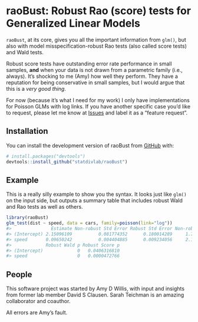 
<!-- README.md is generated from README.Rmd. Please edit that file -->

# raoBust: Robust Rao (score) tests for Generalized Linear Models

`raoBust`, at its core, gives you all the important information from
`glm()`, but also with model misspecification-robust Rao tests (also
called score tests) and Wald tests.

Robust score tests have outstanding error rate performance in small
samples, **and** when your data is not drawn from a parametric family
(i.e., always). It’s shocking to me (Amy) how well they perform. They
have a reputation for being conservative in small samples, but I would
argue that this is a *very good thing*.

For now (because it’s what I need for my work) I only have
implementations for Poisson GLMs with log links. If you have another
specific case you’d like to request, please let me know at
[Issues](https://github.com/statdivlab/raoBust/issues) and label it as a
“feature request”.

## Installation

You can install the development version of raoBust from
[GitHub](https://github.com/) with:

``` r
# install.packages("devtools")
devtools::install_github("statdivlab/raoBust")
```

## Example

This is a really silly example to show you the syntax. It looks just
like `glm()` on the input side, but outputs a summary table that
includes robust Wald and Rao tests as well as others.

``` r
library(raoBust)
glm_test(dist ~ speed, data = cars, family=poisson(link="log"))
#>               Estimate Non-robust Std Error Robust Std Error Non-robust Wald p
#> (Intercept) 2.15096109          0.081774352      0.180014289     1.743527e-152
#> speed       0.09650242          0.004404885      0.009234056     2.177435e-106
#>             Robust Wald p Robust Score p
#> (Intercept)             0   0.0406316810
#> speed                   0   0.0000472766
```

## People

This software project was started by Amy D Willis, with input and
insights from former lab member David S Clausen. Sarah Teichman is an
amazing collaborator and coauthor.

All errors are Amy’s fault.
